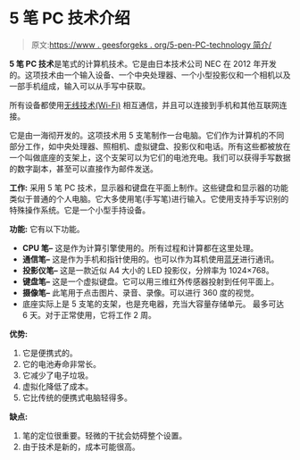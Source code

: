 # 5 笔 PC 技术介绍

> 原文:[https://www . geesforgeks . org/5-pen-PC-technology 简介/](https://www.geeksforgeeks.org/introduction-of-5-pen-pc-technology/)

**5 笔 PC 技术**是笔式的计算机技术。它是由日本技术公司 NEC 在 2012 年开发的。这项技术由一个输入设备、一个中央处理器、一个小型投影仪和一个相机以及一部手机组成，输入可以从手写中获取。

所有设备都使用[无线技术(Wi-Fi)](https://www.geeksforgeeks.org/basics-of-wi-fi/) 相互通信，并且可以连接到手机和其他互联网连接。

它是由一海彻开发的。这项技术用 5 支笔制作一台电脑。它们作为计算机的不同部分工作，如中央处理器、照相机、虚拟键盘、投影仪和电话。所有这些都被放在一个叫做底座的支架上，这个支架可以为它们的电池充电。我们可以获得手写数据的数字副本，甚至可以直接作为邮件发送。

**工作:**
采用 5 笔 PC 技术，显示器和键盘在平面上制作。这些键盘和显示器的功能类似于普通的个人电脑。它大多使用笔(手写笔)进行输入。它使用支持手写识别的特殊操作系统。它是一个小型手持设备。

**功能:**
它有以下功能。

*   **CPU 笔–**
    这是作为计算引擎使用的。所有过程和计算都在这里处理。
*   **通信笔–**
    这是作为手机和指针使用的。也可以作为耳机使用[蓝牙](https://www.geeksforgeeks.org/bluetooth/)进行通讯。
*   **投影仪笔–**
    这是一款近似 A4 大小的 LED 投影仪，分辨率为 1024×768。
*   **键盘笔–**
    这是一个虚拟键盘。它可以用三维红外传感器投射到任何平面上。
*   **摄像笔–**
    此笔用于点击图片、录音、录像。可以进行 360 度的视觉。
*   底座实际上是 5 支笔的支架，也是充电器，充当大容量存储单元。
    最多可达 6 天。对于正常使用，它将工作 2 周。

**优势:**

1.  它是便携式的。
2.  它的电池寿命非常长。
3.  它减少了电子垃圾。
4.  虚拟化降低了成本。
5.  它比传统的便携式电脑轻得多。

**缺点:**

1.  笔的定位很重要。轻微的干扰会妨碍整个设置。
2.  由于技术是新的，成本可能很高。